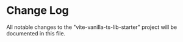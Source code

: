# Change Log

All notable changes to the "vite-vanilla-ts-lib-starter" project will be documented in this file.

